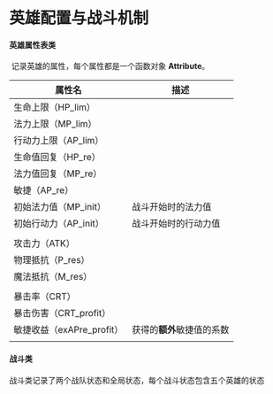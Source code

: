 # 英雄配置与战斗机制





#### 英雄属性表类

​	记录英雄的属性，每个属性都是一个函数对象 **Attribute**。

| 属性名                    | 描述                       |
| ------------------------- | -------------------------- |
| 生命上限（HP_lim）        |                            |
| 法力上限（MP_lim）        |                            |
| 行动力上限（AP_lim）      |                            |
| 生命值回复（HP_re）       |                            |
| 法力值回复（MP_re）       |                            |
| 敏捷（AP_re）             |                            |
| 初始法力值（MP_init）     | 战斗开始时的法力值         |
| 初始行动力（AP_init）     | 战斗开始时的行动力值       |
|                           |                            |
| 攻击力（ATK）             |                            |
| 物理抵抗（P_res）         |                            |
| 魔法抵抗（M_res）         |                            |
|                           |                            |
| 暴击率（CRT）             |                            |
| 暴击伤害（CRT_profit）    |                            |
| 敏捷收益（exAPre_profit） | 获得的**额外**敏捷值的系数 |
|                           |                            |









#### 战斗类

战斗类记录了两个战队状态和全局状态，每个战斗状态包含五个英雄的状态
